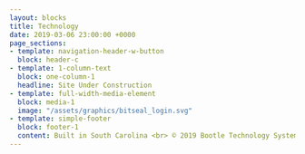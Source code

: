 ```yaml
---
layout: blocks
title: Technology
date: 2019-03-06 23:00:00 +0000
page_sections:
- template: navigation-header-w-button
  block: header-c
- template: 1-column-text
  block: one-column-1
  headline: Site Under Construction
- template: full-width-media-element
  block: media-1
  image: "/assets/graphics/bitseal_login.svg"
- template: simple-footer
  block: footer-1
  content: Built in South Carolina <br> © 2019 Bootle Technology Systems, LLC
---
```

